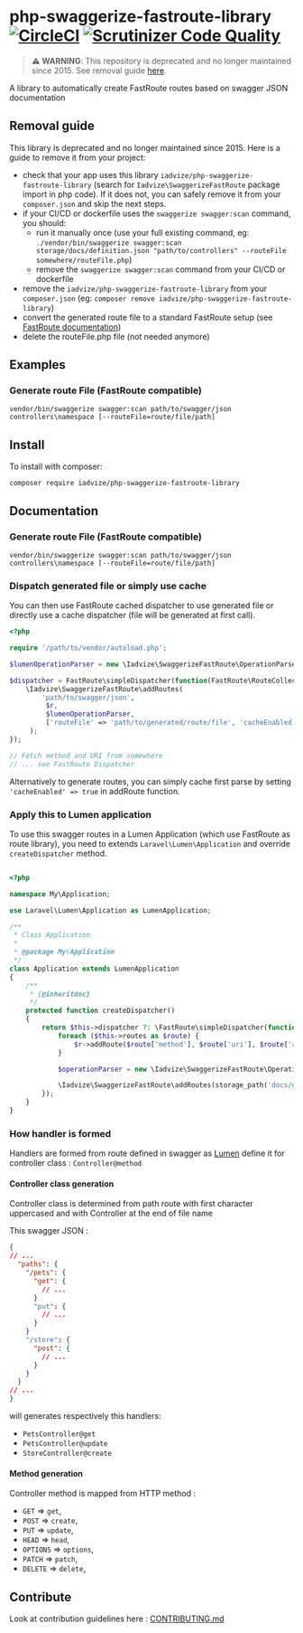  php-swaggerize-fastroute-library [![CircleCI](https://circleci.com/gh/iadvize/php-swaggerize-fastroute-library.svg?style=svg)](https://circleci.com/gh/iadvize/php-swaggerize-fastroute-library) [![Scrutinizer Code Quality](https://scrutinizer-ci.com/g/iadvize/php-swaggerize-fastroute-library/badges/quality-score.png?b=master)](https://scrutinizer-ci.com/g/iadvize/php-swaggerize-fastroute-library/?branch=master)
=================================

> **⚠️ WARNING**: This repository is deprecated and no longer maintained since 2015. See removal guide [here](#removal-guide).

A library to automatically create FastRoute routes based on swagger JSON documentation

## Removal guide

This library is deprecated and no longer maintained since 2015. Here is a guide to remove it from your project:

- check that your app uses this library `iadvize/php-swaggerize-fastroute-library` (search for `Iadvize\SwaggerizeFastRoute` package import in php code). If it does not, you can safely remove it from your `composer.json` and skip the next steps.
- if your CI/CD or dockerfile uses the `swaggerize swagger:scan` command, you should:
  - run it manually once (use your full existing command, eg: `./vendor/bin/swaggerize swagger:scan storage/docs/definition.json "path/to/controllers" --routeFile somewhere/routeFile.php`)
  - remove the `swaggerize swagger:scan` command from your CI/CD or dockerfile
- remove the `iadvize/php-swaggerize-fastroute-library` from your `composer.json` (eg: `composer remove iadvize/php-swaggerize-fastroute-library`)
- convert the generated route file to a standard FastRoute setup (see [FastRoute documentation](https://github.com/nikic/FastRoute?tab=readme-ov-file#usage))
- delete the routeFile.php file (not needed anymore)

## Examples

### Generate route File (FastRoute compatible)

```
vendor/bin/swaggerize swagger:scan path/to/swagger/json controllers\namespace [--routeFile=route/file/path]
```

## Install

To install with composer:
```
composer require iadvize/php-swaggerize-fastroute-library
```

## Documentation

### Generate route File (FastRoute compatible)

```
vendor/bin/swaggerize swagger:scan path/to/swagger/json controllers\namespace [--routeFile=route/file/path]
```

### Dispatch generated file or simply use cache

You can then use FastRoute cached dispatcher to use generated file or directly use a cache dispatcher (file will be generated at first call).

```PHP
<?php

require '/path/to/vendor/autoload.php';

$lumenOperationParser = new \Iadvize\SwaggerizeFastRoute\OperationParser\LumenControllerOperationParser('Controllers\\Namespace\\');

$dispatcher = FastRoute\simpleDispatcher(function(FastRoute\RouteCollector $r, ['cacheFile' => 'route/file/path']) {
    \Iadvize\SwaggerizeFastRoute\addRoutes(
        'path/to/swagger/json',
         $r,
         $lumenOperationParser,
         ['routeFile' => 'path/to/generated/route/file', 'cacheEnabled' => false]
     );
});

// Fetch method and URI from somewhere
// ... see FastRoute Dispatcher
```

Alternatively to generate routes, you can simply cache first parse by setting `'cacheEnabled' => true` in addRoute function.

### Apply this to Lumen application

To use this swagger routes in a Lumen Application (which use FastRoute as route library), you need to extends `Laravel\Lumen\Application` and override `createDispatcher` method.

```PHP

<?php

namespace My\Application;

use Laravel\Lumen\Application as LumenApplication;

/**
 * Class Application
 *
 * @package My\Application
 */
class Application extends LumenApplication
{
    /**
     * {@inheritdoc}
     */
    protected function createDispatcher()
    {
        return $this->dispatcher ?: \FastRoute\simpleDispatcher(function ($r) {
            foreach ($this->routes as $route) {
                $r->addRoute($route['method'], $route['uri'], $route['action']);
            }

            $operationParser = new \Iadvize\SwaggerizeFastRoute\OperationParser\LumenControllerOperationParser('My\Application\Http\Controllers');

            \Iadvize\SwaggerizeFastRoute\addRoutes(storage_path('docs/definition.json'), $r, $operationParser, ['routeFile' => 'route/file/path']);
        });
    }
}
```

### How handler is formed

Handlers are formed from route defined in swagger as [Lumen](http://lumen.laravel.com/docs/routing#named-routes) define it for controller class : `Controller@method`

#### Controller class generation

Controller class is determined from path route with first character uppercased and with Controller at the end of file name

This swagger JSON :

```JSON
{
// ...
  "paths": {
    "/pets": {
      "get": {
        // ...
      }
      "put": {
        // ...
      }
    }
    "/store": {
      "post": {
        // ...
      }
    }
  }
// ...
}
```

will generates respectively this handlers:

* `PetsController@get`
* `PetsController@update`
* `StoreController@create`

#### Method generation

Controller method is mapped from HTTP method :
* `GET`     => `get`,
* `POST`    => `create`,
* `PUT`     => `update`,
* `HEAD`    => `head`,
* `OPTIONS` => `options`,
* `PATCH`   => `patch`,
* `DELETE`  => `delete`,

## Contribute

Look at contribution guidelines here : [CONTRIBUTING.md](CONTRIBUTING.md)
